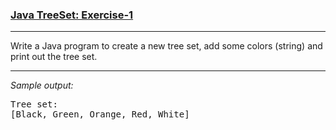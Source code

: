 ### [Java TreeSet: Exercise-1](https://www.w3resource.com/java-exercises/collection/java-collection-tree-set-exercise-1.php)

***
<p>Write a Java program to create a new tree set, add some colors (string) and print out the tree set.</p>

***
_Sample output:_
<pre class="output">
Tree set:                                                              
[Black, Green, Orange, Red, White] </pre>